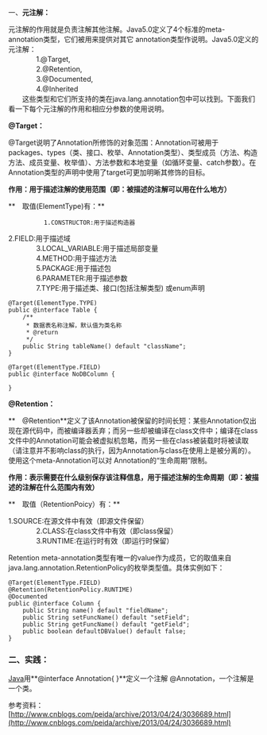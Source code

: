 一、**元注解：**

元注解的作用就是负责注解其他注解。Java5.0定义了4个标准的meta-annotation类型，它们被用来提供对其它 annotation类型作说明。Java5.0定义的元注解：  
　　　　1.@Target,  
　　　　2.@Retention,  
　　　　3.@Documented,  
　　　　4.@Inherited  
　　这些类型和它们所支持的类在java.lang.annotation包中可以找到。下面我们看一下每个元注解的作用和相应分参数的使用说明。

**@Target：**

@Target说明了Annotation所修饰的对象范围：Annotation可被用于 packages、types（类、接口、枚举、Annotation类型）、类型成员（方法、构造方法、成员变量、枚举值）、方法参数和本地变量（如循环变量、catch参数）。在Annotation类型的声明中使用了target可更加明晰其修饰的目标。

**作用：用于描述注解的使用范围（即：被描述的注解可以用在什么地方）**

**　取值\(ElementType\)有：**

```
          1.CONSTRUCTOR:用于描述构造器  
```

2.FIELD:用于描述域  
　　　　3.LOCAL\_VARIABLE:用于描述局部变量  
　　　　4.METHOD:用于描述方法  
　　　　5.PACKAGE:用于描述包  
　　　　6.PARAMETER:用于描述参数  
　　　　7.TYPE:用于描述类、接口\(包括注解类型\) 或enum声明

```
@Target(ElementType.TYPE)
public @interface Table {
    /**
     * 数据表名称注解，默认值为类名称
     * @return
     */
    public String tableName() default "className";
}

@Target(ElementType.FIELD)
public @interface NoDBColumn {

}
```

**@Retention：**

**　@Retention**定义了该Annotation被保留的时间长短：某些Annotation仅出现在源代码中，而被编译器丢弃；而另一些却被编译在class文件中；编译在class文件中的Annotation可能会被虚拟机忽略，而另一些在class被装载时将被读取（请注意并不影响class的执行，因为Annotation与class在使用上是被分离的）。使用这个meta-Annotation可以对 Annotation的“生命周期”限制。

**作用：表示需要在什么级别保存该注释信息，用于描述注解的生命周期（即：被描述的注解在什么范围内有效）**

**　取值（RetentionPoicy）有：**

1.SOURCE:在源文件中有效（即源文件保留）  
　　　　2.CLASS:在class文件中有效（即class保留）  
　　　　3.RUNTIME:在运行时有效（即运行时保留）

Retention meta-annotation类型有唯一的value作为成员，它的取值来自java.lang.annotation.RetentionPolicy的枚举类型值。具体实例如下：

```
@Target(ElementType.FIELD)
@Retention(RetentionPolicy.RUNTIME)
@Documented
public @interface Column {
    public String name() default "fieldName";
    public String setFuncName() default "setField";
    public String getFuncName() default "getField"; 
    public boolean defaultDBValue() default false;
}
```

### 二、实践：

[Java](http://lib.csdn.net/base/17)用**@interface Annotation{ }**定义一个注解 @Annotation，一个注解是一个类。

参考资料：[http://www.cnblogs.com/peida/archive/2013/04/24/3036689.html](http://www.cnblogs.com/peida/archive/2013/04/24/3036689.html)

